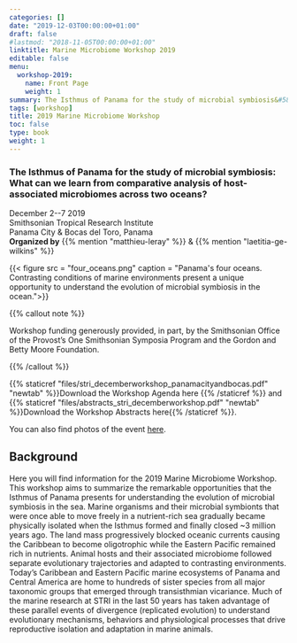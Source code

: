 ```yaml
---
categories: []
date: "2019-12-03T00:00:00+01:00"
draft: false
#lastmod: "2018-11-05T00:00:00+01:00"
linktitle: Marine Microbiome Workshop 2019
editable: false
menu:
  workshop-2019:
    name: Front Page
    weight: 1
summary: The Isthmus of Panama for the study of microbial symbiosis&#58; What can we learn from comparative analysis of host-associated microbiomes across two oceans?
tags: [workshop]
title: 2019 Marine Microbiome Workshop
toc: false
type: book
weight: 1
---
```


### The Isthmus of Panama for the study of microbial symbiosis&#58; What can we learn from comparative analysis of host-associated microbiomes across two oceans?

December 2--7 2019<br/>
Smithsonian Tropical Research Institute<br/>
Panama City & Bocas del Toro, Panama<br/>
**Organized by** {{% mention "matthieu-leray" %}} & {{% mention "laetitia-ge-wilkins" %}}



{{< figure src = "four_oceans.png" caption = "Panama's four oceans. Contrasting conditions of marine environments present a unique opportunity to understand the evolution of microbial symbiosis in the ocean.">}}

{{% callout note %}}

Workshop funding generously provided, in part, by the Smithsonian Office of the Provost’s One Smithsonian Symposia Program and the Gordon and Betty Moore Foundation.

{{% /callout %}}

{{% staticref "files/stri_decemberworkshop_panamacityandbocas.pdf" "newtab" %}}Download the Workshop Agenda here {{% /staticref %}} and {{% staticref "files/abstracts_stri_decemberworkshop.pdf" "newtab" %}}Download the Workshop Abstracts here{{% /staticref %}}.


You can also find photos of the event [here](http://stri-sites.si.edu/microbiome-workshop/).

## Background

Here you will find information for the 2019 Marine Microbiome Workshop. This workshop aims to summarize the remarkable opportunities that the Isthmus of Panama presents for understanding the evolution of microbial symbiosis in the sea. Marine organisms and their microbial symbionts that were once able to move freely in a nutrient-rich sea gradually became physically isolated when the Isthmus formed and finally closed ~3 million years ago. The land mass progressively blocked oceanic currents causing the Caribbean to become oligotrophic while the Eastern Pacific remained rich in nutrients. Animal hosts and their associated microbiome followed separate evolutionary trajectories and adapted to contrasting environments. Today’s Caribbean and Eastern Pacific marine ecosystems of Panama and Central America are home to hundreds of sister species from all major taxonomic groups that emerged through transisthmian vicariance. Much of the marine research at STRI in the last 50 years has taken advantage of these parallel events of divergence (replicated evolution) to understand evolutionary mechanisms, behaviors and physiological processes that drive reproductive isolation and adaptation in marine animals.

